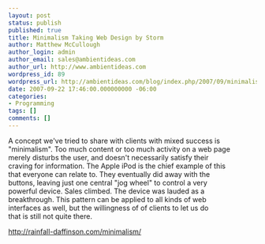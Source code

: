 ```yaml
---
layout: post
status: publish
published: true
title: Minimalism Taking Web Design by Storm
author: Matthew McCullough
author_login: admin
author_email: sales@ambientideas.com
author_url: http://www.ambientideas.com
wordpress_id: 89
wordpress_url: http://ambientideas.com/blog/index.php/2007/09/minimalism-taking-web-design-by-storm/
date: 2007-09-22 17:46:00.000000000 -06:00
categories:
- Programming
tags: []
comments: []
---
```

A concept we&#39;ve tried to share with clients with mixed success is  <br>&quot;minimalism&quot;.  Too much content or too much activity on a web page  <br>merely disturbs the user, and doesn&#39;t necessarily satisfy their  <br>craving for information.  The Apple iPod is the chief example of this  <br>that everyone can relate to.  They eventually did away with the  <br>buttons, leaving just one central &quot;jog wheel&quot; to control a very  <br>powerful device.  Sales climbed.  The device was lauded as a  <br>breakthrough.  This pattern can be applied to all kinds of web  <br>interfaces as well, but the willingness of of clients to let us do  <br>that is still not quite there.<p><a href="http://rainfall-daffinson.com/minimalism/">http://rainfall-daffinson.com/minimalism/</a>
